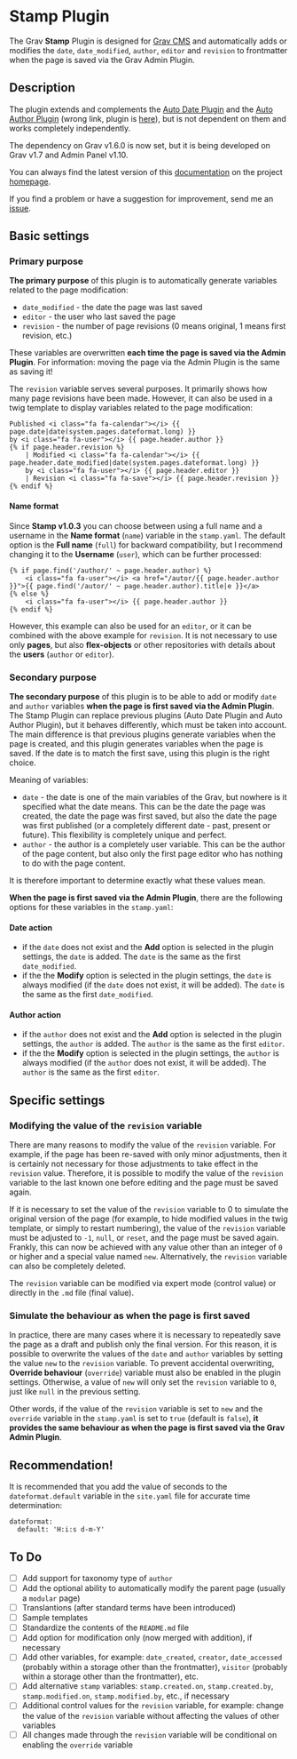 # Stamp Plugin

The Grav **Stamp** Plugin is designed for [Grav CMS](http://github.com/getgrav/grav) and automatically adds or modifies the `date`, `date_modified`, `author`, `editor` and `revision` to frontmatter when the page is saved via the Grav Admin Plugin.

## Description

The plugin extends and complements the [Auto Date Plugin](https://github.com/getgrav/grav-plugin-auto-date) and the [Auto Author Plugin](https://github.com/naucon/grav-plugin-auto-author) (wrong link, plugin is [here](https://github.com/naucon/grav-auto-author)), but is not dependent on them and works completely independently.

The dependency on Grav v1.6.0 is now set, but it is being developed on Grav v1.7 and Admin Panel v1.10.

You can always find the latest version of this [documentation](https://github.com/petira/grav-plugin-stamp/blob/develop/README.md) on the project [homepage](https://github.com/petira/grav-plugin-stamp).

If you find a problem or have a suggestion for improvement, send me an [issue](https://github.com/petira/grav-plugin-stamp/issues).

## Basic settings

### Primary purpose

**The primary purpose** of this plugin is to automatically generate variables related to the page modification:

* `date_modified` - the date the page was last saved
* `editor` - the user who last saved the page
* `revision` - the number of page revisions (0 means original, 1 means first revision, etc.)

These variables are overwritten **each time the page is saved via the Admin Plugin**. For information: moving the page via the Admin Plugin is the same as saving it!

The `revision` variable serves several purposes. It primarily shows how many page revisions have been made. However, it can also be used in a twig template to display variables related to the page modification:

```
Published <i class="fa fa-calendar"></i> {{ page.date|date(system.pages.dateformat.long) }}
by <i class="fa fa-user"></i> {{ page.header.author }}
{% if page.header.revision %}
    | Modified <i class="fa fa-calendar"></i> {{ page.header.date_modified|date(system.pages.dateformat.long) }}
    by <i class="fa fa-user"></i> {{ page.header.editor }}
    | Revision <i class="fa fa-save"></i> {{ page.header.revision }}
{% endif %}
```

#### Name format

Since **Stamp v1.0.3** you can choose between using a full name and a username in the **Name format** (`name`) variable in the `stamp.yaml`. The default option is the **Full name** (`full`) for backward compatibility, but I recommend changing it to the **Username** (`user`), which can be further processed:

```
{% if page.find('/author/' ~ page.header.author) %}
    <i class="fa fa-user"></i> <a href="/autor/{{ page.header.author }}">{{ page.find('/autor/' ~ page.header.author).title|e }}</a>
{% else %}
    <i class="fa fa-user"></i> {{ page.header.author }}
{% endif %}
```

However, this example can also be used for an `editor`, or it can be combined with the above example for `revision`. It is not necessary to use only **pages**, but also **flex-objects** or other repositories with details about the **users** (`author` or `editor`).

### Secondary purpose

**The secondary purpose** of this plugin is to be able to add or modify `date` and `author` variables **when the page is first saved via the Admin Plugin**. The Stamp Plugin can replace previous plugins (Auto Date Plugin and Auto Author Plugin), but it behaves differently, which must be taken into account. The main difference is that previous plugins generate variables when the page is created, and this plugin generates variables when the page is saved. If the date is to match the first save, using this plugin is the right choice.

Meaning of variables:

* `date` - the date is one of the main variables of the Grav, but nowhere is it specified what the date means. This can be the date the page was created, the date the page was first saved, but also the date the page was first published (or a completely different date - past, present or future). This flexibility is completely unique and perfect.
* `author` - the author is a completely user variable. This can be the author of the page content, but also only the first page editor who has nothing to do with the page content.

It is therefore important to determine exactly what these values mean.

**When the page is first saved via the Admin Plugin**, there are the following options for these variables in the `stamp.yaml`:

#### Date action
* if the `date` does not exist and the **Add** option is selected in the plugin settings, the `date` is added. The `date` is the same as the first `date_modified`.
* if the the **Modify** option is selected in the plugin settings, the `date` is always modified (if the `date` does not exist, it will be added). The `date` is the same as the first `date_modified`.

#### Author action
* if the `author` does not exist and the **Add** option is selected in the plugin settings, the `author` is added. The `author` is the same as the first `editor`.
* if the the **Modify** option is selected in the plugin settings, the `author` is always modified (if the `author` does not exist, it will be added). The `author` is the same as the first `editor`.

## Specific settings

### Modifying the value of the `revision` variable

There are many reasons to modify the value of the `revision` variable. For example, if the page has been re-saved with only minor adjustments, then it is certainly not necessary for those adjustments to take effect in the `revision` value. Therefore, it is possible to modify the value of the `revision` variable to the last known one before editing and the page must be saved again.

If it is necessary to set the value of the `revision` variable to 0 to simulate the original version of the page (for example, to hide modified values in the twig template, or simply to restart numbering), the value of the `revision` variable must be adjusted to `-1`, `null`, or `reset`, and the page must be saved again. Frankly, this can now be achieved with any value other than an integer of `0` or higher and a special value named `new`. Alternatively, the `revision` variable can also be completely deleted.

The `revision` variable can be modified via expert mode (control value) or directly in the `.md` file (final value).

### Simulate the behaviour as when the page is first saved

In practice, there are many cases where it is necessary to repeatedly save the page as a draft and publish only the final version. For this reason, it is possible to overwrite the values of the `date` and `author` variables by setting the value `new` to the `revision` variable. To prevent accidental overwriting, **Override behaviour** (`override`) variable must also be enabled in the plugin settings. Otherwise, a value of `new` will only set the `revision` variable to `0`, just like `null` in the previous setting.

Other words, if the value of the `revision` variable is set to `new` and the `override` variable in the `stamp.yaml` is set to `true` (default is `false`), **it provides the same behaviour as when the page is first saved via the Grav Admin Plugin**.

## Recommendation!

It is recommended that you add the value of seconds to the `dateformat.default` variable in the `site.yaml` file for accurate time determination:

```
dateformat:
  default: 'H:i:s d-m-Y'
```

## To Do

- [ ] Add support for taxonomy type of `author`
- [ ] Add the optional ability to automatically modify the parent page (usually a `modular` page)
- [ ] Translantions (after standard terms have been introduced)
- [ ] Sample templates
- [ ] Standardize the contents of the `README.md` file
- [ ] Add option for modification only (now merged with addition), if necessary
- [ ] Add other variables, for example: `date_created`, `creator`, `date_accessed` (probably within a storage other than the frontmatter), `visitor` (probably within a storage other than the frontmatter), etc.
- [ ] Add alternative `stamp` variables: `stamp.created.on`, `stamp.created.by`, `stamp.modified.on`, `stamp.modified.by`, etc., if necessary
- [ ] Additional control values for the `revision` variable, for example: change the value of the `revision` variable without affecting the values of other variables
- [ ] All changes made through the `revision` variable will be conditional on enabling the `override` variable

